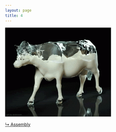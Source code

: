 ```yaml
---
layout: page
title: 4
---
```


<img src="https://raw.githubusercontent.com/qrush/gifs/master/gifs/4.gif" />

<a href="http://vimeo.com/64284173">&#8627; Assembly</a>
